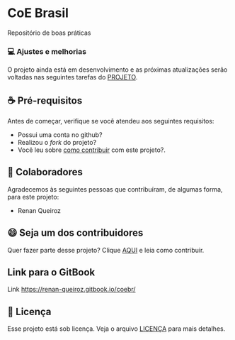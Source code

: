 # CoE Brasil
Repositório de boas práticas

### 💻 Ajustes e melhorias  
O projeto ainda está em desenvolvimento e as próximas atualizações serão voltadas nas seguintes tarefas do [PROJETO](https://github.com/renanlq/coebr/projects).

## ☕ Pré-requisitos  
Antes de começar, verifique se você atendeu aos seguintes requisitos:  
* Possui uma conta no github?
* Realizou o _fork_ do projeto?
* Você leu sobre [como contribuir](/the-company/todos-como-um-time.md) com este projeto?.

## 🤝 Colaboradores  
Agradecemos às seguintes pessoas que contribuíram, de algumas forma, para este projeto:  
* Renan Queiroz  

## 😄 Seja um dos contribuidores  
Quer fazer parte desse projeto? Clique [AQUI](/the-company/todos-como-um-time.md) e leia como contribuir.

## Link para o GitBook
Link https://renan-queiroz.gitbook.io/coebr/

## 📝 Licença
Esse projeto está sob licença. Veja o arquivo [LICENÇA](LICENSE) para mais detalhes.
